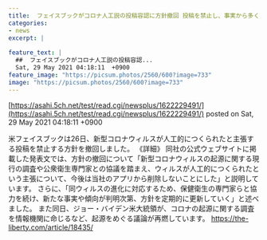 ```yaml
---
title:  フェイスブックがコロナ人工説の投稿容認に方針撤回 投稿を禁止し、事実から多くの人の目を背けた責任は問われるべき  
categories:
- news
excerpt: |
  
feature_text: |
  ##  フェイスブックがコロナ人工説の投稿容認...
  Sat, 29 May 2021 04:18:11  +0900
feature_image: "https://picsum.photos/2560/600?image=733"
image: "https://picsum.photos/2560/600?image=733"
---
```


[https://asahi.5ch.net/test/read.cgi/newsplus/1622229491/](https://asahi.5ch.net/test/read.cgi/newsplus/1622229491/)
posted on Sat, 29 May 2021 04:18:11  +0900

<!--more-->

米フェイスブックは26日、新型コロナウィルスが人工的につくられたと主張する投稿を禁止する方針を撤回しました。 《詳細》 同社の公式ウェブサイトに掲載した発表文では、方針の撤回について「新型コロナウィルスの起源に関する現行の調査や公衆衛生専門家との協議を踏まえ、ウィルスが人工的につくられたという主張について、今後は当社のアプリから削除しないことにした」と説明しています。 さらに、「同ウィルスの進化に対応するため、保健衛生の専門家らと協力を続け、新たな事実や傾向が判明次第、方針を定期的に更新していく」と述べました。 また同日、ジョー・バイデン米大統領が、コロナの起源に関する調査を情報機関に命じるなど、起源をめぐる議論が再燃しています。 https://the-liberty.com/article/18435/

